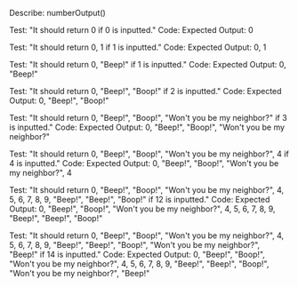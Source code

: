 Describe: numberOutput()

Test: "It should return 0 if 0 is inputted."
Code: 
Expected Output: 0

Test: "It should return 0, 1 if 1 is inputted."
Code:
Expected Output: 0, 1

Test: "It should return 0, "Beep!" if 1 is inputted."
Code: 
Expected Output: 0, "Beep!"

Test: "It should return 0, "Beep!", "Boop!" if 2 is inputted."
Code:
Expected Output: 0, "Beep!", "Boop!"

Test: "It should return 0, "Beep!", "Boop!", "Won't you be my neighbor?" if 3 is inputted."
Code: 
Expected Output: 0, "Beep!", "Boop!", "Won't you be my neighbor?"

Test: "It should return 0, "Beep!", "Boop!", "Won't you be my neighbor?", 4 if 4 is inputted."
Code:
Expected Output: 0, "Beep!", "Boop!", "Won't you be my neighbor?", 4

Test: "It should return 0, "Beep!", "Boop!", "Won't you be my neighbor?", 4, 5, 6, 7, 8, 9, "Beep!", "Beep!", "Boop!" if 12 is inputted."
Code:
Expected Output: 0, "Beep!", "Boop!", "Won't you be my neighbor?", 4, 5, 6, 7, 8, 9, "Beep!", "Beep!", "Boop!"

Test: "It should return 0, "Beep!", "Boop!", "Won't you be my neighbor?", 4, 5, 6, 7, 8, 9, "Beep!", "Beep!", "Boop!", "Won't you be my neighbor?", "Beep!" if 14 is inputted."
Code:
Expected Output: 0, "Beep!", "Boop!", "Won't you be my neighbor?", 4, 5, 6, 7, 8, 9, "Beep!", "Beep!", "Boop!", "Won't you be my neighbor?", "Beep!"

